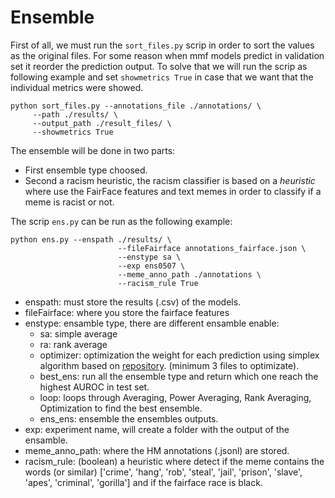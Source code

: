 # Ensemble

First of all, we must run the `sort_files.py` scrip in order to sort the values as the original files. For some reason when mmf models predict in validation set it reorder the prediction output. To solve that we will run the scrip as following example and set `showmetrics True` in case that we want that the individual metrics were showed.

```
python sort_files.py --annotations_file ./annotations/ \
	 --path ./results/ \
	 --output_path ./result_files/ \
	 --showmetrics True
```

The ensemble will be done in two parts:
- First ensemble type choosed.
- Second a racism heuristic, the racism classifier is based on a *heuristic* where use the FairFace features and text memes in order to classify if a meme is racist or not.

The scrip `ens.py` can be run as the following example:

```
python ens.py --enspath ./results/ \
                        --fileFairface annotations_fairface.json \
                        --enstype sa \
                        --exp ens0507 \
                        --meme_anno_path ./annotations \
                        --racism_rule True
```

- enspath: must store the results (.csv) of the models.
- fileFairface: where you store the fairface features
- enstype: ensamble type, there are different ensamble enable:
	- sa: simple average
	- ra: rank average
	- optimizer: optimization the weight for each prediction using simplex algorithm based on [repository](https://github.com/chrisstroemel/Simple). (minimum 3 files to optimizate).
	- best_ens: run all the ensemble type and return which one reach the highest AUROC in test set.
	- loop: loops through Averaging, Power Averaging, Rank Averaging, Optimization to find the best ensemble.
	- ens_ens: ensemble the ensembles outputs.
- exp: experiment name, will create a folder with the output of the ensamble.
- meme_anno_path: where the HM annotations (.jsonl) are stored.
- racism_rule: (boolean) a heuristic where detect if the meme contains the words (or similar) 
	['crime', 'hang', 'rob', 'steal', 'jail', 'prison', 'slave', 'apes', 'criminal', 'gorilla'] and if the fairface race is black.

